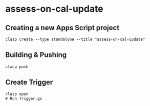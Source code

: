# assess-on-cal-update

## Creating a new Apps Script project

```shell
clasp create --type standalone --title "assess-on-cal-update"
```

## Building & Pushing
```shell
clasp push
```

## Create Trigger
```shell
clasp open
# Run Trigger.gs
```

